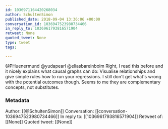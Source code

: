 ```yaml
---
id: 1036971164420268034
author: SchultenSimon
published_date: 2018-09-04 13:36:06 +00:00
conversation_id: 1036947523980734466
in_reply_to: 1036961793816571904
retweet: None
quoted_tweet: None
type: tweet
tags:

---
```


@PHuenermund @yudapearl @eliasbareinboim Right, I read this before and it nicely explains what causal graphs can do: Visualise relationships and give simple rules how to run your regressions. I still don't get what's wrong with the potential outcomes though. Seems to me they are complementary concepts, not substitutes.

### Metadata

Author: [[@SchultenSimon]]
Conversation: [[conversation-1036947523980734466]]
In reply to: [[1036961793816571904]]
Retweet of: [[None]]
Quoted tweet: [[None]]
